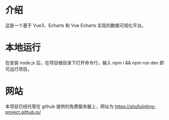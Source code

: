 # 介绍

这是一个基于 Vue3、Echarts 和 Vue Echarts 实现的数据可视化平台。

# 本地运行

在安装 node.js 后，在项目根目录下打开命令行，输入 npm i && npm run dev 即可运行项目。

# 网站

本项目已经托管在 github 提供的免费服务器上，网址为 https://shufujinling-project.github.io/